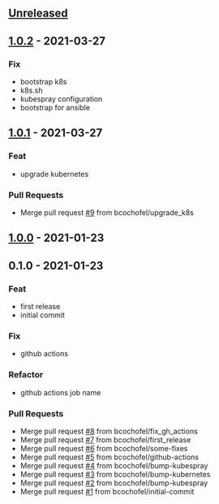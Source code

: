 <a name="unreleased"></a>
## [Unreleased]


<a name="1.0.2"></a>
## [1.0.2] - 2021-03-27
### Fix
- bootstrap k8s
- k8s.sh
- kubespray configuration
- bootstrap for ansible


<a name="1.0.1"></a>
## [1.0.1] - 2021-03-27
### Feat
- upgrade kubernetes

### Pull Requests
- Merge pull request [#9](https://github.com/bcochofel/vagrant-kubespray/issues/9) from bcochofel/upgrade_k8s


<a name="1.0.0"></a>
## [1.0.0] - 2021-01-23

<a name="0.1.0"></a>
## 0.1.0 - 2021-01-23
### Feat
- first release
- initial commit

### Fix
- github actions

### Refactor
- github actions job name

### Pull Requests
- Merge pull request [#8](https://github.com/bcochofel/vagrant-kubespray/issues/8) from bcochofel/fix_gh_actions
- Merge pull request [#7](https://github.com/bcochofel/vagrant-kubespray/issues/7) from bcochofel/first_release
- Merge pull request [#6](https://github.com/bcochofel/vagrant-kubespray/issues/6) from bcochofel/some-fixes
- Merge pull request [#5](https://github.com/bcochofel/vagrant-kubespray/issues/5) from bcochofel/github-actions
- Merge pull request [#4](https://github.com/bcochofel/vagrant-kubespray/issues/4) from bcochofel/bump-kubespray
- Merge pull request [#3](https://github.com/bcochofel/vagrant-kubespray/issues/3) from bcochofel/bump-kubernetes
- Merge pull request [#2](https://github.com/bcochofel/vagrant-kubespray/issues/2) from bcochofel/bump-kubespray
- Merge pull request [#1](https://github.com/bcochofel/vagrant-kubespray/issues/1) from bcochofel/initial-commit


[Unreleased]: https://github.com/bcochofel/vagrant-kubespray/compare/1.0.2...HEAD
[1.0.2]: https://github.com/bcochofel/vagrant-kubespray/compare/1.0.1...1.0.2
[1.0.1]: https://github.com/bcochofel/vagrant-kubespray/compare/1.0.0...1.0.1
[1.0.0]: https://github.com/bcochofel/vagrant-kubespray/compare/0.1.0...1.0.0
